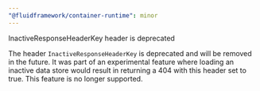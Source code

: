 ```yaml
---
"@fluidframework/container-runtime": minor
---
```


InactiveResponseHeaderKey header is deprecated

The header `InactiveResponseHeaderKey` is deprecated and will be removed in the future. It was part of an experimental feature where loading an inactive data store would result in returning a 404 with this header set to true. This feature is no longer supported.
